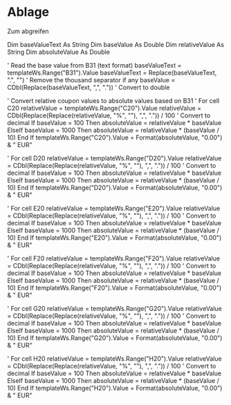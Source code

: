 # Ablage
Zum abgreifen

Dim baseValueText As String
Dim baseValue As Double
Dim relativeValue As String
Dim absoluteValue As Double

' Read the base value from B31 (text format)
baseValueText = templateWs.Range("B31").Value
baseValueText = Replace(baseValueText, ".", "") ' Remove the thousand separator if any
baseValue = CDbl(Replace(baseValueText, ",", ".")) ' Convert to double

' Convert relative coupon values to absolute values based on B31
' For cell C20
relativeValue = templateWs.Range("C20").Value
relativeValue = CDbl(Replace(Replace(relativeValue, "%", ""), ",", ".")) / 100 ' Convert to decimal
If baseValue = 100 Then
    absoluteValue = relativeValue * baseValue
ElseIf baseValue = 1000 Then
    absoluteValue = relativeValue * (baseValue / 10)
End If
templateWs.Range("C20").Value = Format(absoluteValue, "0.00") & " EUR"

' For cell D20
relativeValue = templateWs.Range("D20").Value
relativeValue = CDbl(Replace(Replace(relativeValue, "%", ""), ",", ".")) / 100 ' Convert to decimal
If baseValue = 100 Then
    absoluteValue = relativeValue * baseValue
ElseIf baseValue = 1000 Then
    absoluteValue = relativeValue * (baseValue / 10)
End If
templateWs.Range("D20").Value = Format(absoluteValue, "0.00") & " EUR"

' For cell E20
relativeValue = templateWs.Range("E20").Value
relativeValue = CDbl(Replace(Replace(relativeValue, "%", ""), ",", ".")) / 100 ' Convert to decimal
If baseValue = 100 Then
    absoluteValue = relativeValue * baseValue
ElseIf baseValue = 1000 Then
    absoluteValue = relativeValue * (baseValue / 10)
End If
templateWs.Range("E20").Value = Format(absoluteValue, "0.00") & " EUR"

' For cell F20
relativeValue = templateWs.Range("F20").Value
relativeValue = CDbl(Replace(Replace(relativeValue, "%", ""), ",", ".")) / 100 ' Convert to decimal
If baseValue = 100 Then
    absoluteValue = relativeValue * baseValue
ElseIf baseValue = 1000 Then
    absoluteValue = relativeValue * (baseValue / 10)
End If
templateWs.Range("F20").Value = Format(absoluteValue, "0.00") & " EUR"

' For cell G20
relativeValue = templateWs.Range("G20").Value
relativeValue = CDbl(Replace(Replace(relativeValue, "%", ""), ",", ".")) / 100 ' Convert to decimal
If baseValue = 100 Then
    absoluteValue = relativeValue * baseValue
ElseIf baseValue = 1000 Then
    absoluteValue = relativeValue * (baseValue / 10)
End If
templateWs.Range("G20").Value = Format(absoluteValue, "0.00") & " EUR"

' For cell H20
relativeValue = templateWs.Range("H20").Value
relativeValue = CDbl(Replace(Replace(relativeValue, "%", ""), ",", ".")) / 100 ' Convert to decimal
If baseValue = 100 Then
    absoluteValue = relativeValue * baseValue
ElseIf baseValue = 1000 Then
    absoluteValue = relativeValue * (baseValue / 10)
End If
templateWs.Range("H20").Value = Format(absoluteValue, "0.00") & " EUR"


 
